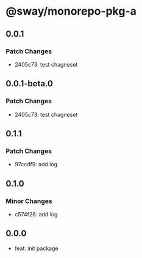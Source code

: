 # @sway/monorepo-pkg-a

## 0.0.1

### Patch Changes

- 2405c73: test chagneset

## 0.0.1-beta.0

### Patch Changes

- 2405c73: test chagneset

## 0.1.1

### Patch Changes

- 97ccdf9: add log

## 0.1.0

### Minor Changes

- c574f26: add log

## 0.0.0

- feat: init package
